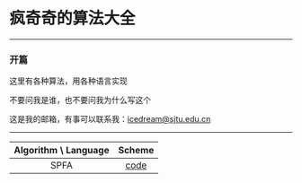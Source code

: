 # 疯奇奇的算法大全

---

### 开篇

这里有各种算法，用各种语言实现

不要问我是谁，也不要问我为什么写这个

这是我的邮箱，有事可以联系我：icedream@sjtu.edu.cn

---

| Algorithm \ Language    | Scheme                   |
| :---------------------: | :----------------------: |
| SPFA                    | [code](SPFA-Scheme.html) |